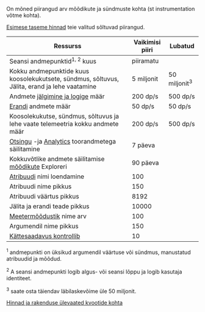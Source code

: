 On mõned piirangud arv mõõdikute ja sündmuste kohta (st instrumentation võtme kohta). 

[Esimese taseme hinnad](https://azure.microsoft.com/pricing/details/application-insights/) teie valitud sõltuvad piirangud.

**Ressurss** | **Vaikimisi piiri** | **Lubatud**
-------- | ------------- | -------------
Seansi andmepunktid<sup>1, 2</sup> kuus | piiramatu | 
Kokku andmepunktide kuus koosolekukutsete, sündmus, sõltuvus, Jälita, erand ja lehe vaatamine | 5 miljonit | 50 miljonit<sup>3</sup>
Andmete [jälgimine ja logige](../articles/application-insights/app-insights-search-diagnostic-logs.md) määr | 200 dp/s | 500 dp/s
[Erandi](../articles/application-insights/app-insights-asp-net-exceptions.md) andmete määr | 50 dp/s | 50 dp/s
Koosolekukutse, sündmus, sõltuvus ja lehe vaate telemeetria kokku andmete määr | 200 dp/s | 500 dp/s
[Otsingu](../articles/application-insights/app-insights-diagnostic-search.md) -ja [Analytics](../articles/application-insights/app-insights-analytics.md) toorandmetega säilitamine | 7 päeva
Kokkuvõtlike andmete säilitamise [mõõdikute](../articles/application-insights/app-insights-metrics-explorer.md) Exploreri | 90 päeva
[Atribuudi](../articles/application-insights/app-insights-api-custom-events-metrics.md#properties) nimi loendamine | 100 |
Atribuudi nime pikkus | 150 | 
Atribuudi väärtus pikkus | 8192 | 
Jälita ja erandi teade pikkus | 10000 |
[Meetermõõdustik](../articles/application-insights/app-insights-api-custom-events-metrics.md#properties) nime arv | 100 |
Argumendil nime pikkus |  150 | 
[Kättesaadavus kontrollib](../articles/application-insights/app-insights-monitor-web-app-availability.md) | 10 | 

<sup>1</sup> andmepunkti on üksikud argumendil väärtuse või sündmus, manustatud atribuudid ja mõõdud.

<sup>2</sup> A seansi andmepunkti logib algus- või seansi lõppu ja logib kasutaja identiteet.

<sup>3</sup> saate osta täiendav läbilaskevõime üle 50 miljonit.
 
[Hinnad ja rakenduse ülevaated kvootide kohta](../articles/application-insights/app-insights-pricing.md)
